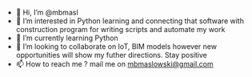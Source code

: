 - 👋 Hi, I’m @mbmasl
- 👀 I’m interested in Python learning and connecting that software with construction program for writing scripts and automate my work
- 🌱 I’m currently learning Python
- 💞️ I’m looking to collaborate on IoT, BIM models however new opportunities will show my futher directions. Stay positive
- 📫 How to reach me ? mail me on mbmaslowski@gmail.com

<!---
mbmasl/mbmasl is a ✨ special ✨ repository because its `README.md` (this file) appears on your GitHub profile.
You can click the Preview link to take a look at your changes.
--->
